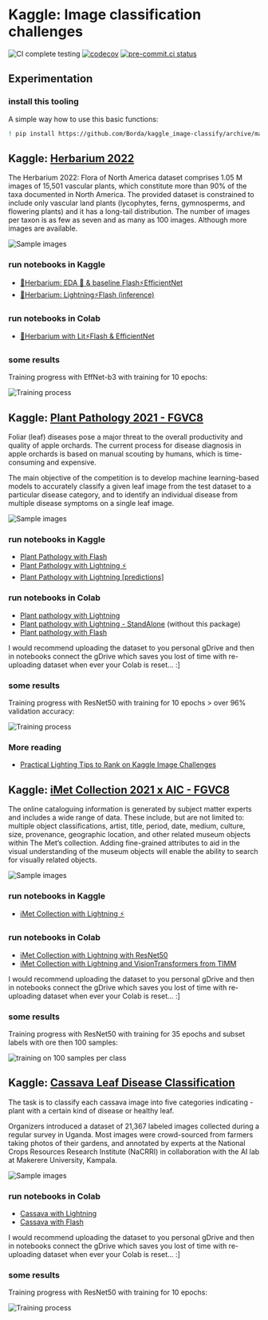 # Kaggle: Image classification challenges

![CI complete testing](https://github.com/Borda/kaggle_image-classify/workflows/CI%20complete%20testing/badge.svg?branch=main&event=push)
[![codecov](https://codecov.io/gh/Borda/kaggle_image-classify/branch/main/graph/badge.svg?token=5t1Aj5BIyS)](https://codecov.io/gh/Borda/kaggle_image-classify)
[![pre-commit.ci status](https://results.pre-commit.ci/badge/github/Borda/kaggle_image-classify/main.svg)](https://results.pre-commit.ci/latest/github/Borda/kaggle_image-classify/main)

## Experimentation

### install this tooling

A simple way how to use this basic functions:

```bash
! pip install https://github.com/Borda/kaggle_image-classify/archive/main.zip
```

## Kaggle: [Herbarium 2022](https://www.kaggle.com/competitions/herbarium-2022-fgvc9)

The Herbarium 2022: Flora of North America dataset comprises 1.05 M images of 15,501 vascular plants, which constitute more than 90% of the taxa documented in North America. The provided dataset is constrained to include only vascular land plants (lycophytes, ferns, gymnosperms, and flowering plants) and it has a long-tail distribution. The number of images per taxon is as few as seven and as many as 100 images. Although more images are available.

![Sample images](./assets/herbarium_sample-imgs.jpg)

### run notebooks in Kaggle

- [🌿Herbarium: EDA 🔎 & baseline Flash⚡EfficientNet](https://www.kaggle.com/code/jirkaborovec/herbarium-eda-baseline-flash-efficientnet)
- [🌿Herbarium: Lightning⚡Flash (inference)](https://www.kaggle.com/code/jirkaborovec/herbarium-lightning-flash-inference)

### run notebooks in Colab

- [🌿Herbarium with Lit⚡Flash & EfficientNet](https://colab.research.google.com/github/Borda/kaggle_image-classify/blob/main/notebooks/Herbarium-with-Flash-EfficientNet.ipynb)

### some results

Training progress with EffNet-b3 with training  for 10 epochs:

![Training process](./assets/herbarium_training-metrics.png)

## Kaggle: [Plant Pathology 2021 - FGVC8](https://www.kaggle.com/c/plant-pathology-2021-fgvc8)

Foliar (leaf) diseases pose a major threat to the overall productivity and quality of apple orchards.
The current process for disease diagnosis in apple orchards is based on manual scouting by humans, which is time-consuming and expensive.

The main objective of the competition is to develop machine learning-based models to accurately classify a given leaf image from the test dataset to a particular disease category, and to identify an individual disease from multiple disease symptoms on a single leaf image.

![Sample images](./assets/plants_sample-images.jpg)

### run notebooks in Kaggle

- [Plant Pathology with Flash](https://www.kaggle.com/jirkaborovec/plant-pathology-with-pytorch-lightning-flash)
- [Plant Pathology with Lightning ⚡](https://www.kaggle.com/jirkaborovec/plant-pathology-with-lightning)
- [Plant Pathology with Lightning \[predictions\]](https://www.kaggle.com/jirkaborovec/plant-pathology-with-lightning-predictions)

### run notebooks in Colab

- [Plant pathology with Lightning](https://colab.research.google.com/github/Borda/kaggle_image-classify/blob/main/notebooks/Plant-Pathology-with-Lightning.ipynb)
- [Plant pathology with Lightning - StandAlone](https://colab.research.google.com/github/Borda/kaggle_image-classify/blob/main/notebooks/Plant-Pathology-with-Lightning_standalone.ipynb) (without this package)
- [Plant pathology with Flash](https://colab.research.google.com/github/Borda/kaggle_image-classify/blob/main/notebooks/Plant-Pathology-with-Flash.ipynb)

I would recommend uploading the dataset to you personal gDrive and then in notebooks connect the gDrive which saves you lost of time with re-uploading dataset when ever your Colab is reset... :\]

### some results

Training progress with ResNet50 with training  for 10 epochs > over 96% validation accuracy:

![Training process](./assets/plants_training-metrics.png)

### More reading

- [Practical Lighting Tips to Rank on Kaggle Image Challenges](https://devblog.pytorchlightning.ai/practical-tips-to-rank-on-kaggle-image-challenges-with-lightning-242e2e533429)

## Kaggle: [iMet Collection 2021 x AIC - FGVC8](https://www.kaggle.com/c/imet-2021-fgvc8)

The online cataloguing information is generated by subject matter experts and includes a wide range of data. These include, but are not limited to: multiple object classifications, artist, title, period, date, medium, culture, size, provenance, geographic location, and other related museum objects within The Met’s collection.
Adding fine-grained attributes to aid in the visual understanding of the museum objects will enable the ability to search for visually related objects.

![Sample images](./assets/imet_sample-imgs.png)

### run notebooks in Kaggle

- [iMet Collection with Lightning ⚡](https://www.kaggle.com/jirkaborovec/imet-with-lightning)

### run notebooks in Colab

- [iMet Collection with Lightning with ResNet50](https://colab.research.google.com/github/Borda/kaggle_image-classify/blob/main/notebooks/iMet-with-Lightning.ipynb)
- [iMet Collection with Lightning and VisionTransformers from TIMM](https://colab.research.google.com/github/Borda/kaggle_image-classify/blob/main/notebooks/iMet-with-Lightning-and-ViT.ipynb)

I would recommend uploading the dataset to you personal gDrive and then in notebooks connect the gDrive which saves you lost of time with re-uploading dataset when ever your Colab is reset... :\]

### some results

Training progress with ResNet50 with training for 35 epochs and subset labels with ore then 100 samples:

![training on 100 samples per class](./assets/imet_training-cls-spl-100.png)

## Kaggle: [Cassava Leaf Disease Classification](https://www.kaggle.com/c/cassava-leaf-disease-classification/overview)

The task is to classify each cassava image into five categories indicating - plant with a certain kind of disease or healthy leaf.

Organizers introduced a dataset of 21,367 labeled images collected during a regular survey in Uganda. Most images were crowd-sourced from farmers taking photos of their gardens, and annotated by experts at the National Crops Resources Research Institute (NaCRRI) in collaboration with the AI lab at Makerere University, Kampala.

![Sample images](./assets/cassava_images.jpg)

### run notebooks in Colab

- [Cassava with Lightning](https://colab.research.google.com/github/Borda/kaggle_image-classify/blob/main/notebooks/Cassava_with_Lightning.ipynb)
- [Cassava with Flash](https://colab.research.google.com/github/Borda/kaggle_image-classify/blob/main/notebooks/Cassava_with_Flash.ipynb)

I would recommend uploading the dataset to you personal gDrive and then in notebooks connect the gDrive which saves you lost of time with re-uploading dataset when ever your Colab is reset... :\]

### some results

Training progress with ResNet50 with training  for 10 epochs:

![Training process](./assets/cassava_metrics.png)
